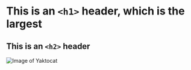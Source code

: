 # This is an `<h1>` header, which is the largest

## This is an `<h2>` header

![Image of Yaktocat](https://octodex.github.com/images/yaktocat.png)
